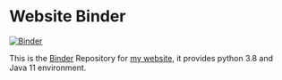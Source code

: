 # Website Binder

[![Binder](https://mybinder.org/badge_logo.svg)](https://mybinder.org/v2/gh/LucienZhang/website-binder/master)

This is the [Binder](https://mybinder.org/) Repository for [my website](https://github.com/LucienZhang/website), it provides python 3.8 and Java 11 environment.
